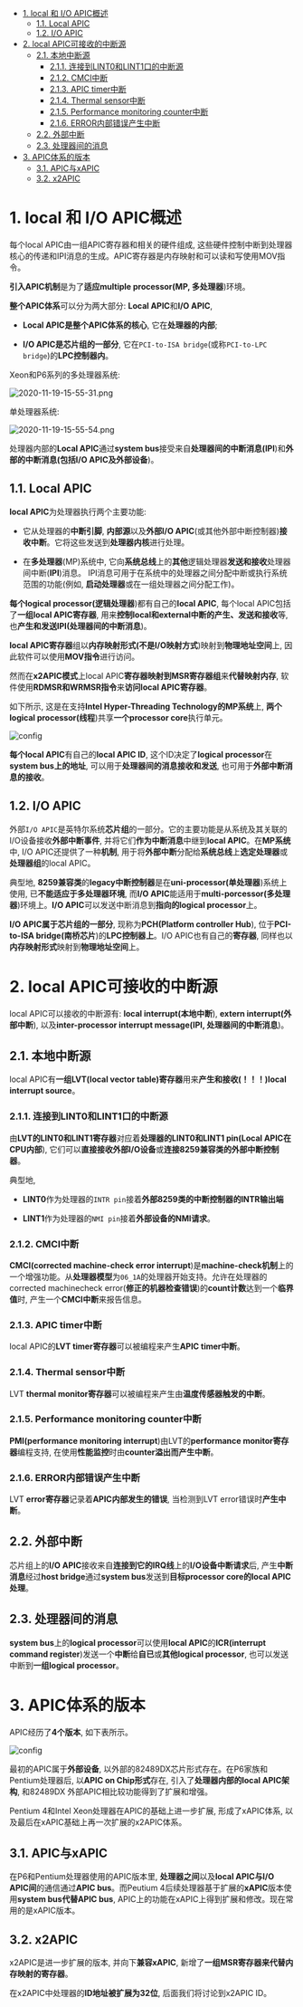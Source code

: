 
<!-- @import "[TOC]" {cmd="toc" depthFrom=1 depthTo=6 orderedList=false} -->

<!-- code_chunk_output -->

- [1. local 和 I/O APIC概述](#1-local-和-io-apic概述)
  - [1.1. Local APIC](#11-local-apic)
  - [1.2. I/O APIC](#12-io-apic)
- [2. local APIC可接收的中断源](#2-local-apic可接收的中断源)
  - [2.1. 本地中断源](#21-本地中断源)
    - [2.1.1. 连接到LINT0和LINT1口的中断源](#211-连接到lint0和lint1口的中断源)
    - [2.1.2. CMCI中断](#212-cmci中断)
    - [2.1.3. APIC timer中断](#213-apic-timer中断)
    - [2.1.4. Thermal sensor中断](#214-thermal-sensor中断)
    - [2.1.5. Performance monitoring counter中断](#215-performance-monitoring-counter中断)
    - [2.1.6. ERROR内部错误产生中断](#216-error内部错误产生中断)
  - [2.2. 外部中断](#22-外部中断)
  - [2.3. 处理器间的消息](#23-处理器间的消息)
- [3. APIC体系的版本](#3-apic体系的版本)
  - [3.1. APIC与xAPIC](#31-apic与xapic)
  - [3.2. x2APIC](#32-x2apic)

<!-- /code_chunk_output -->

# 1. local 和 I/O APIC概述

每个local APIC由一组APIC寄存器和相关的硬件组成, 这些硬件控制中断到处理器核心的传递和IPI消息的生成。APIC寄存器是内存映射和可以读和写使用MOV指令。

**引入APIC机制**是为了**适应multiple processor(MP, 多处理器**)环境。

**整个APIC体系**可以分为两大部分: **Local APIC**和**I/O APIC**, 

- **Local APIC是整个APIC体系的核心**, 它在**处理器的内部**; 

- **I/O APIC是芯片组的一部分**, 它在`PCI-to-ISA bridge`(或称`PCI-to-LPC bridge`)的**LPC控制器内**。

Xeon和P6系列的多处理器系统: 

![2020-11-19-15-55-31.png](./images/2020-11-19-15-55-31.png)

单处理器系统: 

![2020-11-19-15-55-54.png](./images/2020-11-19-15-55-54.png)

处理器内部的**Local APIC**通过**system bus**接受来自**处理器间的中断消息(IPI**)和**外部的中断消息(包括I/O APIC及外部设备**)。

## 1.1. Local APIC

**local APIC**为处理器执行两个主要功能: 

* 它从处理器的**中断引脚**, **内部源**以及**外部I/O APIC**(或其他外部中断控制器)**接收中断**。它将这些发送到**处理器内核**进行处理。

* 在**多处理器**(MP)系统中, 它向**系统总线**上的**其他**逻辑处理器**发送和接收**处理器间中断(**IPI**)消息。 IPI消息可用于在系统中的处理器之间分配中断或执行系统范围的功能(例如, **启动处理器**或在一组处理器之间分配工作)。

**每个logical processor(逻辑处理器**)都有自己的**local APIC**, 每个local APIC包括了**一组local APIC寄存器**, 用来**控制local和external中断的产生、发送和接收**等, 也**产生和发送IPI(处理器间的中断消息**)。

**local APIC寄存器**组以**内存映射形式(不是I/O映射方式**)映射到**物理地址空间**上, 因此软件可以使用**MOV指令**进行访问。

然而在**x2APIC模式**上local APIC**寄存器映射到MSR寄存器组**来**代替映射内存**, 软件使用**RDMSR和WRMSR指令**来**访问local APIC寄存器**。

如下所示, 这是在支持**Intel Hyper-Threading Technology的MP系统**上, **两个logical processor(线程**)共享**一个processor core**执行单元。

![config](./images/2.png)

**每个local APIC**有自己的**local APIC ID**, 这个ID决定了**logical processor**在**system bus上的地址**, 可以用于**处理器间的消息接收和发送**, 也可用于**外部中断消息的接收**。

## 1.2. I/O APIC

外部`I/O APIC`是英特尔系统**芯片组**的一部分。它的主要功能是从系统及其关联的I/O设备接收**外部中断事件**, 并将它们**作为中断消息**中继到**local APIC**。在**MP系统**中, I/O APIC还提供了一种**机制**, 用于将**外部中断**分配给**系统总线**上**选定处理器**或**处理器组**的local APIC。

典型地, **8259兼容类**的**legacy中断控制器**是在**uni\-processor(单处理器**)系统上使用, 已**不能适应于多处理器环境**, 而**I/O APIC**能适用于**multi\-porcessor(多处理器**)环境上。**I/O APIC**可以发送中断消息到**指向的logical processor**上。

**I/O APIC属于芯片组的一部分**, 现称为**PCH(Platform controller Hub**), 位于**PCI\-to-ISA bridge(南桥芯片**)的**LPC控制器上**。I/O APIC也有自己的**寄存器**, 同样也以**内存映射形式**映射到**物理地址空间**上。

# 2. local APIC可接收的中断源

local APIC可以接收的中断源有: **local interrupt(本地中断**), **extern interrupt(外部中断**), 以及**inter-processor interrupt message(IPI, 处理器间的中断消息**)。

## 2.1. 本地中断源

local APIC有**一组LVT(local vector table)寄存器**用来**产生和接收(！！！)local interrupt source**。

### 2.1.1. 连接到LINT0和LINT1口的中断源

由**LVT的LINT0和LINT1寄存器**对应着**处理器的LINT0和LINT1 pin(Local APIC在CPU内部**), 它们可以**直接接收外部I/O设备**或**连接8259兼容类的外部中断控制器**。

典型地, 

* **LINT0**作为处理器的`INTR pin`接着**外部8259类的中断控制器的INTR输出端**

* **LINT1**作为处理器的`NMI pin`接着**外部设备的NMI请求**。

### 2.1.2. CMCI中断

**CMCI(corrected machine\-check error interrupt**)是**machine\-check机制**上的一个增强功能。从**处理器模型**为`06_1A`的处理器开始支持。允许在处理器的corrected machinecheck error(**修正的机器检查错误**)的**count计数**达到一个**临界值**时, 产生一个**CMCI中断**来报告信息。

### 2.1.3. APIC timer中断

local APIC的**LVT timer寄存器**可以被编程来产生**APIC timer中断**。

### 2.1.4. Thermal sensor中断

LVT **thermal monitor寄存器**可以被编程来产生由**温度传感器触发的中断**。

### 2.1.5. Performance monitoring counter中断

**PMI(performance monitoring interrupt**)由LVT的**performance monitor寄存器**编程支持, 在使用**性能监控**时由**counter溢出而产生中断**。

### 2.1.6. ERROR内部错误产生中断

LVT **error寄存器**记录着**APIC内部发生的错误**, 当检测到LVT error错误时**产生中断**。

## 2.2. 外部中断

芯片组上的**I/O APIC**接收来自**连接到它的IRQ线**上的**I/O设备中断请求**后, 产生**中断消息**经过**host bridge**通过**system bus**发送到**目标processor core的local APIC处理**。

## 2.3. 处理器间的消息

**system bus**上的**logical processor**可以使用**local APIC**的**ICR(interrupt command register**)发送一个**中断**给**自已**或**其他logical processor**, 也可以发送中断到**一组logical processor**。

# 3. APIC体系的版本

APIC经历了**4个版本**, 如下表所示。

![config](./images/3.png)

最初的APIC属于**外部设备**, 以外部的82489DX芯片形式存在。在P6家族和Pentium处理器后, 以**APIC on Chip形式**存在, 引入了**处理器内部的local APIC架构**, 和82489DX 外部APIC相比较功能得到了扩展和增强。

Pentium 4和Intel Xeon处理器在APIC的基础上进一步扩展, 形成了xAPIC体系, 以及最后在xAPIC基础上再一次扩展的x2APIC体系。

## 3.1. APIC与xAPIC

在P6和Pentium处理器使用的APIC版本里, **处理器之间**以及**local APIC与I/O APIC间**的通信通过**APIC bus**。而Peutium 4后续处理器基于扩展的**xAPIC**版本使用**system bus代替APIC bus**, APIC上的功能在xAPIC上得到扩展和修改。现在常用的是xAPIC版本。

## 3.2. x2APIC

x2APIC是进一步扩展的版本, 并向下**兼容xAPIC**, 新增了**一组MSR寄存器来代替内存映射的寄存器**。

在x2APIC中处理器的**ID地址被扩展为32位**, 后面我们将讨论到x2APIC ID。